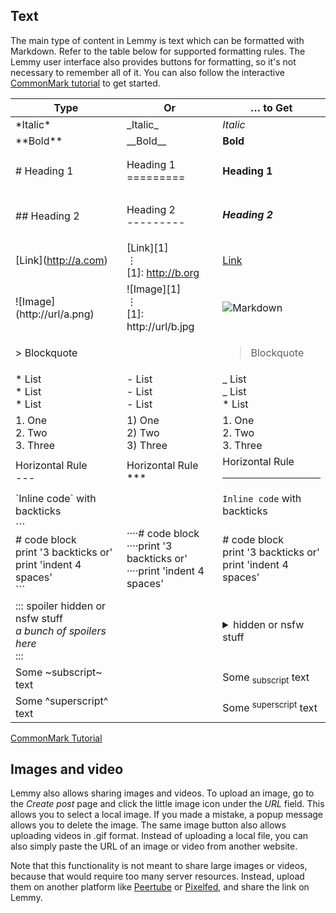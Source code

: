 ## Text

The main type of content in Lemmy is text which can be formatted with Markdown. Refer to the table below for supported formatting rules. The Lemmy user interface also provides buttons for formatting, so it's not necessary to remember all of it. You can also follow the interactive [CommonMark tutorial](https://commonmark.org/help/tutorial/) to get started.

| Type                                                                                     | Or                                                                             | … to Get                                                                                             |
| ---------------------------------------------------------------------------------------- | ------------------------------------------------------------------------------ | ---------------------------------------------------------------------------------------------------- |
| \*Italic\*                                                                               | \_Italic\_                                                                     | _Italic_                                                                                             |
| \*\*Bold\*\*                                                                             | \_\_Bold\_\_                                                                   | **Bold**                                                                                             |
| \# Heading 1                                                                             | Heading 1 <br> =========                                                       | <h4>Heading 1</h4>                                                                                   |
| \## Heading 2                                                                            | Heading 2 <br>---------                                                        | <h5>Heading 2</h5>                                                                                   |
| \[Link\](http://a.com)                                                                   | \[Link\]\[1\]<br>⋮ <br>\[1\]: http://b.org                                     | [Link](https://commonmark.org/)                                                                      |
| !\[Image\](http://url/a.png)                                                             | !\[Image\]\[1\]<br>⋮ <br>\[1\]: http://url/b.jpg                               | ![Markdown](https://commonmark.org/help/images/favicon.png)                                          |
| \> Blockquote                                                                            |                                                                                | <blockquote>Blockquote</blockquote>                                                                  |
| \* List <br>\* List <br>\* List                                                          | \- List <br>\- List <br>\- List <br>                                           | _ List <br>_ List <br>\* List <br>                                                                   |
| 1\. One <br>2\. Two <br>3\. Three                                                        | 1) One<br>2) Two<br>3) Three                                                   | 1. One<br>2. Two<br>3. Three                                                                         |
| Horizontal Rule <br>\---                                                                 | Horizontal Rule<br>\*\*\*                                                      | Horizontal Rule <br><hr>                                                                             |
| \`Inline code\` with backticks                                                           |                                                                                | `Inline code` with backticks                                                                         |
| \`\`\`<br>\# code block <br>print '3 backticks or'<br>print 'indent 4 spaces' <br>\`\`\` | ····\# code block<br>····print '3 backticks or'<br>····print 'indent 4 spaces' | \# code block <br>print '3 backticks or'<br>print 'indent 4 spaces'                                  |
| ::: spoiler hidden or nsfw stuff<br>_a bunch of spoilers here_<br>:::                    |                                                                                | <details><summary> hidden or nsfw stuff </summary><p><em>a bunch of spoilers here</em></p></details> |
| Some ~subscript~ text                                                                    |                                                                                | Some <sub>subscript</sub> text                                                                       |
| Some ^superscript^ text                                                                  |                                                                                | Some <sup>superscript</sup> text                                                                     |

[CommonMark Tutorial](https://commonmark.org/help/tutorial/)

## Images and video

Lemmy also allows sharing images and videos. To upload an image, go to the _Create post_ page and click the little image icon under the _URL_ field. This allows you to select a local image. If you made a mistake, a popup message allows you to delete the image. The same image button also allows uploading videos in .gif format. Instead of uploading a local file, you can also simply paste the URL of an image or video from another website.

Note that this functionality is not meant to share large images or videos, because that would require too many server resources. Instead, upload them on another platform like [Peertube](https://joinpeertube.org/) or [Pixelfed](https://pixelfed.org/), and share the link on Lemmy.
